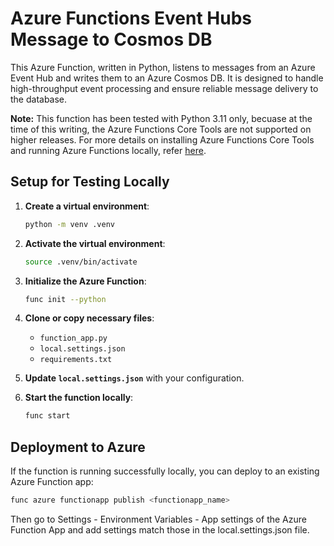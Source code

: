 # Azure Functions Event Hubs Message to Cosmos DB

This Azure Function, written in Python, listens to messages from an Azure Event Hub and writes them to an Azure Cosmos DB. It is designed to handle high-throughput event processing and ensure reliable message delivery to the database.

**Note:** This function has been tested with Python 3.11 only, becuase at the time of this writing, the Azure Functions Core Tools are not supported on higher releases.  For more details on installing Azure Functions Core Tools and running Azure Functions locally, refer [here](https://learn.microsoft.com/en-us/azure/azure-functions/functions-run-local).

## Setup for Testing Locally

1. **Create a virtual environment**:

    ```bash
    python -m venv .venv
    ```

2. **Activate the virtual environment**:

    ```bash
    source .venv/bin/activate
    ```

3. **Initialize the Azure Function**:

    ```bash
    func init --python
    ```

4. **Clone or copy necessary files**:
    - `function_app.py`
    - `local.settings.json`
    - `requirements.txt`

5. **Update `local.settings.json`** with your configuration.

6. **Start the function locally**:

    ```bash
    func start
    ```

## Deployment to Azure

If the function is running successfully locally, you can deploy to an existing Azure Function app:

```bash
func azure functionapp publish <functionapp_name>
```

Then go to Settings - Environment Variables - App settings of the Azure Function App and add settings match those in the local.settings.json file.
